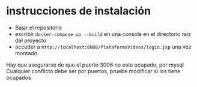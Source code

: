 # instrucciones de instalación

- Bajar el repositorio
- escribir ```docker-compose up --build``` en una consola en el directorio raiz del proyecto
- acceder a ```http://localhost:8088/PlataformaVideos/login.jsp``` una vez montado

Hay que asegurarse de que el puerto 3006 no este ocupado, por mysql
Cualquier conflicto debe ser por puertos, pruebe modificar si los tiene ocupados